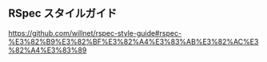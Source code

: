 ## RSpec スタイルガイド
https://github.com/willnet/rspec-style-guide#rspec-%E3%82%B9%E3%82%BF%E3%82%A4%E3%83%AB%E3%82%AC%E3%82%A4%E3%83%89


